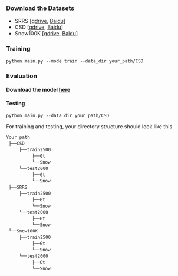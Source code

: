 ### Download the Datasets
- SRRS [[gdrive](https://drive.google.com/file/d/11h1cZ0NXx6ev35cl5NKOAL3PCgLlWUl2/view?usp=sharing), [Baidu](https://pan.baidu.com/s/1VXqsamkl12fPsI1Qek97TQ?pwd=vcfg)]
- CSD [[gdrive](https://drive.google.com/file/d/1pns-7uWy-0SamxjA40qOCkkhSu7o7ULb/view?usp=sharing), [Baidu](https://pan.baidu.com/s/1N52Jnx0co9udJeYrbd3blA?pwd=sb4a)]
- Snow100K [[gdrive](https://drive.google.com/file/d/19zJs0cJ6F3G3IlDHLU2BO7nHnCTMNrIS/view?usp=sharing), [Baidu](https://pan.baidu.com/s/1QGd5z9uM6vBKPnD5d7jQmA?pwd=aph4)]

### Training

~~~
python main.py --mode train --data_dir your_path/CSD
~~~

### Evaluation
#### Download the model [here](https://drive.google.com/drive/folders/1u9PA_SLQO6BxI6MikQz1p19_6fr-LYKd?usp=sharing)
#### Testing
~~~
python main.py --data_dir your_path/CSD
~~~

For training and testing, your directory structure should look like this

`Your path` <br/>
 `├──CSD` <br/>
     `├──train2500`  <br/>
          `├──Gt`  <br/>
          `└──Snow`  
     `└──test2000`  <br/>
          `├──Gt`  <br/>
          `└──Snow`  
 `├──SRRS` <br/>
     `├──train2500`  <br/>
          `├──Gt`  <br/>
          `└──Snow`  
     `└──test2000`  <br/>
          `├──Gt`  <br/>
          `└──Snow`  
 `└──Snow100K` <br/>
     `├──train2500`  <br/>
          `├──Gt`  <br/>
          `└──Snow`  
     `└──test2000`  <br/>
          `├──Gt`  <br/>
          `└──Snow`  
